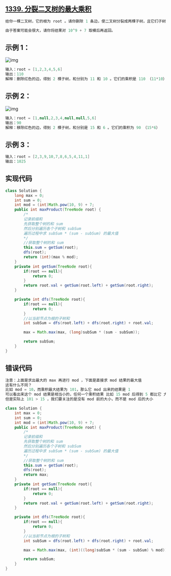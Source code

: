 ## **[1339. 分裂二叉树的最大乘积](https://leetcode-cn.com/problems/maximum-product-of-splitted-binary-tree/)**

```java
给你一棵二叉树，它的根为 root 。请你删除 1 条边，使二叉树分裂成两棵子树，且它们子树和的乘积尽可能大。

由于答案可能会很大，请你将结果对 10^9 + 7 取模后再返回。
```



## **示例 1：**

![img](https://assets.leetcode-cn.com/aliyun-lc-upload/uploads/2020/02/02/sample_1_1699.png)



```java
输入：root = [1,2,3,4,5,6]
输出：110
解释：删除红色的边，得到 2 棵子树，和分别为 11 和 10 。它们的乘积是 110 （11*10）
```



## **示例 2：**

![img](https://assets.leetcode-cn.com/aliyun-lc-upload/uploads/2020/02/02/sample_2_1699.png)

```java
输入：root = [1,null,2,3,4,null,null,5,6]
输出：90
解释：移除红色的边，得到 2 棵子树，和分别是 15 和 6 。它们的乘积为 90 （15*6）
```



## **示例 3：**

```java
输入：root = [2,3,9,10,7,8,6,5,4,11,1]
输出：1025
```







## **实现代码**

```java
class Solution {
    long max = 0;
    int sum = 0;
    int mod = (int)Math.pow(10, 9) + 7;
    public int maxProduct(TreeNode root) {
        /*
        记录前缀和
        先获取整个树的和 sum
        然后分别遍历各个子树和 subSum
        遍历过程中求 subSum * (sum - subSum) 的最大值
        */
        //获取整个树的和 sum
        this.sum = getSum(root);
        dfs(root);
        return (int)(max % mod);
    }
    private int getSum(TreeNode root){
        if(root == null){
            return 0;
        }
        return root.val + getSum(root.left) + getSum(root.right);
    }

    private int dfs(TreeNode root){
        if(root == null){
            return 0;
        }
        //以当前节点为根的子树和
        int subSum = dfs(root.left) + dfs(root.right) + root.val;

        max = Math.max(max, (long)subSum * (sum - subSum));

        return subSum;
    }
}
```



## **错误代码**

```java
注意：上面是求出最大的 max 再进行 mod ，下面是直接求 mod 结果的最大值
这有什么不同？
比如 mod = 10，而乘积最大结果为 101，那么它 mod 出来的结果是 1
可以看出来这个 mod 结果是相当小的，任何一个乘积结果 比如 15 mod 后得到 5 都比它 大
但是实际上 101 > 15 ，我们要关注的是没有 mod 前的大小，而不是 mod 后的大小
```



```java
class Solution {
    int max = 0;
    int sum = 0;
    int mod = (int)Math.pow(10, 9) + 7;
    public int maxProduct(TreeNode root) {
        /*
        记录前缀和
        先获取整个树的和 sum
        然后分别遍历各个子树和 subSum
        遍历过程中求 subSum * (sum - subSum) 的最大值
        */
        //获取整个树的和 sum
        this.sum = getSum(root);
        dfs(root);
        return max;
    }
    private int getSum(TreeNode root){
        if(root == null){
            return 0;
        }
        return root.val + getSum(root.left) + getSum(root.right);
    }

    private int dfs(TreeNode root){
        if(root == null){
            return 0;
        }
        //以当前节点为根的子树和
        int subSum = dfs(root.left) + dfs(root.right) + root.val;

        max = Math.max(max, (int)((long)subSum * (sum - subSum) % mod));

        return subSum;
    }
}
```

